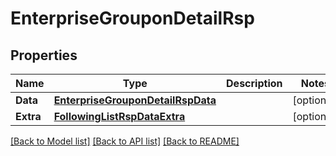 # EnterpriseGrouponDetailRsp

## Properties

Name | Type | Description | Notes
------------ | ------------- | ------------- | -------------
**Data** | [**EnterpriseGrouponDetailRspData**](EnterpriseGrouponDetailRsp_data.md) |  | [optional] 
**Extra** | [**FollowingListRspDataExtra**](FollowingListRsp_data_extra.md) |  | [optional] 

[[Back to Model list]](../README.md#documentation-for-models) [[Back to API list]](../README.md#documentation-for-api-endpoints) [[Back to README]](../README.md)


